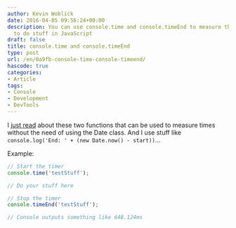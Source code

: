 ```yaml
---
author: Kevin Woblick
date: 2016-04-05 09:56:24+00:00
description: You can use console.time and console.timeEnd to measure the time it takes
  to do stuff in JavaScript
draft: false
title: console.time and console.timeEnd
type: post
url: /en/0a9fb-console-time-console-timeend/
hascode: true
categories:
- Article
tags:
- Console
- Development
- DevTools
---
```


I [just read](https://davidwalsh.name/console-time) about these two functions that can be used to measure times without the need of using the Date class. And I use stuff like `console.log('End: ' + (new Date.now() - start))`...

Example:

```javascript
// Start the timer
console.time('testStuff');

// Do your stuff here

// Stop the timer
console.timeEnd('testStuff');

// Console outputs something like 648.124ms
```
